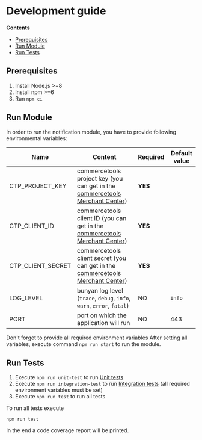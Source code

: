 # Development guide

<!-- START doctoc generated TOC please keep comment here to allow auto update -->
<!-- DON'T EDIT THIS SECTION, INSTEAD RE-RUN doctoc TO UPDATE -->
**Contents**

- [Prerequisites](#prerequisites)
- [Run Module](#run-module)
- [Run Tests](#run-tests)

<!-- END doctoc generated TOC please keep comment here to allow auto update -->

## Prerequisites
1. Install Node.js >=8
1. Install npm >=6
1. Run `npm сi`

## Run Module
In order to run the notification module, you have to provide following environmental variables:

Name | Content | Required | Default value
------------ | ------------- | ------------- | -------------
CTP_PROJECT_KEY | commercetools project key (you can get in the [commercetools Merchant Center](https://mc.commercetools.com)) | **YES** |
CTP_CLIENT_ID | commercetools client ID (you can get in the [commercetools Merchant Center](https://mc.commercetools.com)) | **YES** |
CTP_CLIENT_SECRET | commercetools client secret (you can get in the [commercetools Merchant Center](https://mc.commercetools.com)) | **YES** |
LOG_LEVEL | bunyan log level (`trace`, `debug`, `info`, `warn`, `error`, `fatal`)| NO | `info`
PORT | port on which the application will run | NO | 443

Don't forget to provide all required environment variables
After setting all variables, execute command `npm run start` to run the module.

## Run Tests

1. Execute `npm run unit-test` to run [Unit tests](../test/unit)
1. Execute `npm run integration-test` to run [Integration tests](../test/integration) (all required environment variables must be set)
1. Execute `npm run test` to run all tests

To run all tests execute 

```
npm run test
```

In the end a code coverage report will be printed.
